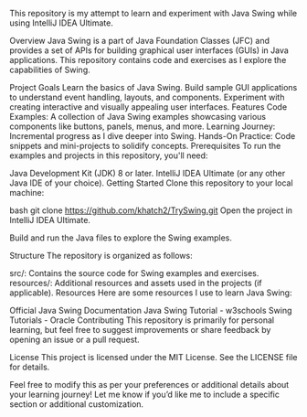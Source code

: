 This repository is my attempt to learn and experiment with Java Swing while using IntelliJ IDEA Ultimate.

Overview
Java Swing is a part of Java Foundation Classes (JFC) and provides a set of APIs for building graphical user interfaces (GUIs) in Java applications. This repository contains code and exercises as I explore the capabilities of Swing.

Project Goals
Learn the basics of Java Swing.
Build sample GUI applications to understand event handling, layouts, and components.
Experiment with creating interactive and visually appealing user interfaces.
Features
Code Examples: A collection of Java Swing examples showcasing various components like buttons, panels, menus, and more.
Learning Journey: Incremental progress as I dive deeper into Swing.
Hands-On Practice: Code snippets and mini-projects to solidify concepts.
Prerequisites
To run the examples and projects in this repository, you'll need:

Java Development Kit (JDK) 8 or later.
IntelliJ IDEA Ultimate (or any other Java IDE of your choice).
Getting Started
Clone this repository to your local machine:

bash
git clone https://github.com/khatch2/TrySwing.git
Open the project in IntelliJ IDEA Ultimate.

Build and run the Java files to explore the Swing examples.

Structure
The repository is organized as follows:

src/: Contains the source code for Swing examples and exercises.
resources/: Additional resources and assets used in the projects (if applicable).
Resources
Here are some resources I use to learn Java Swing:

Official Java Swing Documentation
Java Swing Tutorial - w3schools
Swing Tutorials - Oracle
Contributing
This repository is primarily for personal learning, but feel free to suggest improvements or share feedback by opening an issue or a pull request.

License
This project is licensed under the MIT License. See the LICENSE file for details.

Feel free to modify this as per your preferences or additional details about your learning journey! Let me know if you’d like me to include a specific section or additional customization.
